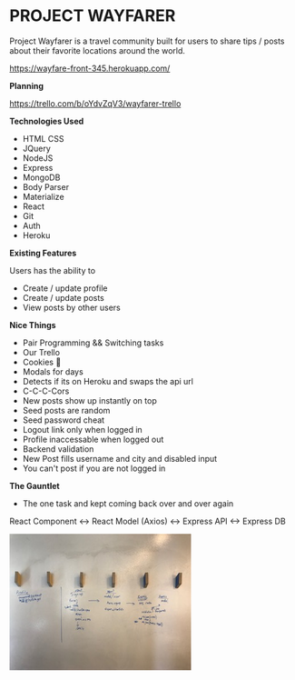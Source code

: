 # PROJECT WAYFARER

Project Wayfarer is a travel community built for users to share tips / posts about their favorite locations around the world.

<https://wayfare-front-345.herokuapp.com/>

**Planning**

<https://trello.com/b/oYdvZqV3/wayfarer-trello>

**Technologies Used**

- HTML CSS
- JQuery
- NodeJS
- Express
- MongoDB
- Body Parser
- Materialize
- React
- Git
- Auth
- Heroku

**Existing Features**

Users has the ability to
- Create / update profile
- Create / update posts
- View posts by other users

**Nice Things**

- Pair Programming && Switching tasks
- Our Trello
- Cookies 🍪
- Modals for days
- Detects if its on Heroku and swaps the api url
- C-C-C-Cors
- New posts show up instantly on top
- Seed posts are random
- Seed password cheat
- Logout link only when logged in
- Profile inaccessable when logged out
- Backend validation
- New Post fills username and city and disabled input
- You can't post if you are not logged in

**The Gauntlet**
- The one task and kept coming back over and over again

React Component <-> React Model (Axios) <-> Express API <-> Express DB

![Master this](src/img/gauntlet.jpg)
